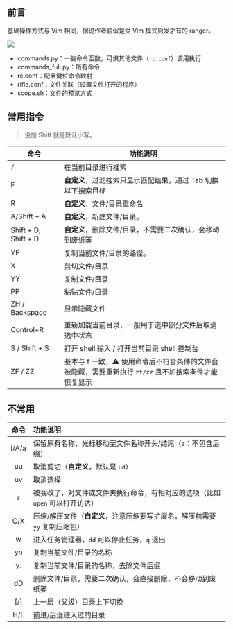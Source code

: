 ## 前言

基础操作方式与 Vim 相同，据说作者貌似是受 Vim 模式启发才有的 ranger。

![](https://cdn.jsdelivr.net/gh/fengstats/blogcdn@main/2023/Ranger-%E7%9B%AE%E5%BD%95%E4%BF%A1%E6%81%AF.png)

- commands.py：一些命令函数，可供其他文件（`rc.conf`）调用执行
- commands_full.py：所有命令
- rc.conf：配置键位命令映射
- rifle.conf：文件关联（设置文件打开的程序）
- scope.sh：文件的预览方式

## 常用指令

> 没加 Shift 就是默认小写。

| 命令 | 功能说明 |
| ---- | ---- |
| `/` | 在当前目录进行搜索 |
| F | **自定义**，过滤搜索只显示匹配结果，通过 Tab 切换以下搜索目标 |
| R | **自定义**，文件/目录重命名 |
| A/Shift + A | **自定义**，新建文件/目录。 |
| Shift + D, Shift + D | **自定义**，删除文件/目录，不需要二次确认，会移动到废纸篓 |
| YP | 复制当前文件/目录的路径。 |
| X | 剪切文件/目录 |
| YY | 复制文件/目录 |
| PP | 粘贴文件/目录 |
| ZH / Backspace | 显示隐藏文件 |
| Control+R | 重新加载当前目录，一般用于选中部分文件后取消选中状态 |
| S / Shift + S | 打开 shell 输入 / 打开当前目录 shell 控制台 |
| ZF / ZZ | 基本与 f 一致，⚠️ 使用命令后不符合条件的文件会被隐藏，需要重新执行 `zf/zz` 且不加搜索条件才能恢复显示 |

## 不常用

| 命令 | 功能说明 |
| :--: | :--- |
| I/A/a | 保留原有名称，光标移动至文件名称开头/结尾（`a`：不包含后缀） |
| uu | 取消剪切（**自定义**，默认是 `ud`） |
| uv | 取消选择 |
| r | 被我改了，对文件或文件夹执行命令，有相对应的选项（比如 `open` 可以打开访达） |
| C/X | 压缩/解压文件（**自定义**，注意压缩要写扩展名，解压前需要 `yy` 复制压缩包） |
| w | 进入任务管理器，`dd` 可以停止任务，`q` 退出 |
| yn | 复制当前文件/目录的名称 |
| y. | 复制当前文件/目录的名称，去除文件后缀 |
| dD | 删除文件/目录，需要二次确认，会直接删除，不会移动到废纸篓 |
| \[/\] | 上一层（父级）目录上下切换 |
| H/L | 前进/后退进入过的目录 |
